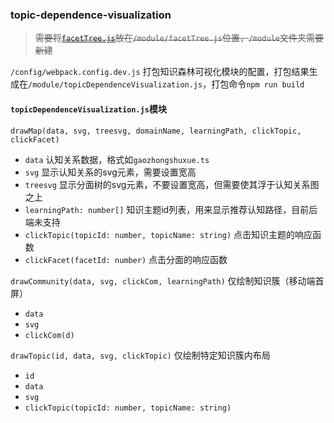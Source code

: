 ### topic-dependence-visualization

> ~~需要将[`facetTree.js`](https://github.com/wkw307/facet-tree-visualization/releases)放在`/module/facetTree.js`位置，`/module`文件夹需要新建~~

`/config/webpack.config.dev.js` 打包知识森林可视化模块的配置，打包结果生成在`/module/topicDependenceVisualization.js`，打包命令`npm run build`

#### `topicDependenceVisualization.js`模块

`drawMap(data, svg, treesvg, domainName, learningPath, clickTopic, clickFacet)`
- `data` 认知关系数据，格式如`gaozhongshuxue.ts`
- `svg` 显示认知关系的svg元素，需要设置宽高
- `treesvg` 显示分面树的svg元素，不要设置宽高，但需要使其浮于认知关系图之上
- `learningPath: number[]` 知识主题id列表，用来显示推荐认知路径，目前后端未支持
- `clickTopic(topicId: number, topicName: string)` 点击知识主题的响应函数
- `clickFacet(facetId: number)` 点击分面的响应函数

`drawCommunity(data, svg, clickCom, learningPath)` 仅绘制知识簇（移动端首屏）
- `data`
- `svg`
- `clickCom(d)`

`drawTopic(id, data, svg, clickTopic)` 仅绘制特定知识簇内布局
- `id`
- `data`
- `svg`
- `clickTopic(topicId: number, topicName: string)`